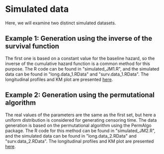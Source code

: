 
# Simulated data
Here, we will examine two distinct simulated datasets. 

## Example 1: Generation using the inverse of the survival function
The first one is based on a constant value for the baseline hazard, so the inverse of the cumulative hazard function is a common method for this purpose. The R code can be found in "simulated_JM1.R", and the simulated data can be found in "long.data_1.RData" and "surv.data_1.RData".
The longitudinal profiles and KM plot are presented [here](/Figures/sim.md). 

## Example 2: Generation using the permutational algorithm
The real values of the parameters are the same as the first set, but here a uniform distribution is considered for generating censoring time. The data generation is based on the permutational algorithm using the PermAlgo package. The R code for this method can be found in "simulated_JM2.R", and the simulated data can be found in "long.data_2.RData" and "surv.data_2.RData". 
The longitudinal profiles and KM plot are presented [here](/Figures/sim.md).
